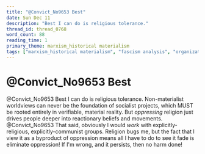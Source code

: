 ```yaml
---
title: "@Convict_No9653 Best"
date: Sun Dec 11
description: "Best I can do is religious tolerance."
thread_id: thread_0768
word_count: 88
reading_time: 1
primary_theme: marxism_historical materialism
tags: ["marxism_historical materialism", "fascism analysis", "organizational theory"]
---
```


# @Convict_No9653 Best

@Convict_No9653 Best I can do is religious tolerance. Non-materialist worldviews can never be the foundation of socialist projects, which MUST be rooted entirely in verifiable, material reality. But *oppressing* religion just drives people deeper into reactionary beliefs and movements. @Convict_No9653 That said, obviously I would *work* with explicitly-religious, explicitly-communist groups. Religion bugs me, but the fact that I view it as a byproduct of oppression means all I have to do to see it fade is eliminate oppression! If I'm wrong, and it persists, then no harm done!
